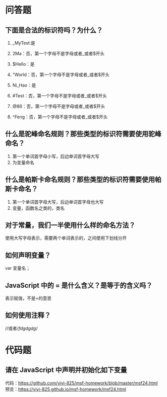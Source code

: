 # 问答题
## 下面是合法的标识符吗？为什么？
1. _MyTest:是

2. 2Ma：否，第一个字母不是字母或者_或者$开头

3. $Hello：是

4. "World：否，第一个字母不是字母或者_或者$开头

5. Ni_Hao：是

6. #Test：否，第一个字母不是字母或者_或者$开头

7. @86：否，第一个字母不是字母或者_或者$开头

8. ^Feng：否，第一个字母不是字母或者_或者$开头

## 什么是驼峰命名规则？那些类型的标识符需要使用驼峰命名？
1. 第一个单词首字母小写，后边单词首字母大写
2. 为变量命名


## 什么是帕斯卡命名规则？那些类型的标识符需要使用帕斯卡命名？ 
1. 第一个单词首字母大写，后边单词首字母也大写
2. 变量，函数名之类的，类名


## 对于常量，我们一半使用什么样的命名方法？
使用大写字母表示，需要两个单词表示的，之间使用下划线分开


## 如何声明变量？
var 变量名；


## JavaScript 中的 = 是什么含义？是等于的含义吗？
表示赋值，不是=的意思

## 如何使用注释？
//或者/*fdgdgdg*/


# 代码题
## 请在 JavaScript 中声明并初始化如下变量
代码：https://github.com/yiyi-825/msf-homework/blob/master/msf24.html
预览：https://yiyi-825.github.io/msf-homework/msf24.html